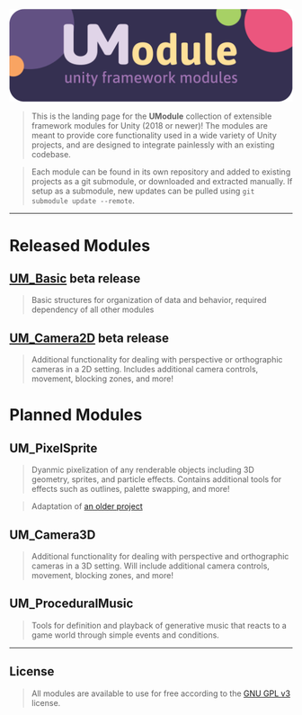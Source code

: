 [logo]: https://github.com/rajin-s/UModule/raw/master/UM_Logo.png "UModule Logo"
[icon]: https://github.com/rajin-s/UModule/raw/master/UM_Icon.png "UModule Icon"

![UModule: Unity Framework Modules][logo]
> This is the landing page for the **UModule** collection of extensible framework modules for Unity (2018 or newer)!
> The modules are meant to provide core functionality used in a wide variety of Unity projects, and are designed to integrate painlessly with an existing codebase.

> Each module can be found in its own repository and added to existing projects as a git submodule, or downloaded and extracted manually. If setup as a submodule, new updates can be pulled using `git submodule update --remote`.
---
# Released Modules
## [UM_Basic](https://github.com/rajin-s/UM_Basic) beta release
> Basic structures for organization of data and behavior, required dependency of all other modules

## [UM_Camera2D](https://github.com/rajin-s/UM_Camera2D) beta release
> Additional functionality for dealing with perspective or orthographic cameras in a 2D setting. Includes additional camera controls, movement, blocking zones, and more!

# Planned Modules
## UM_PixelSprite
> Dyanmic pixelization of any renderable objects including 3D geometry, sprites, and particle effects. Contains additional tools for effects such as outlines, palette swapping, and more!

> Adaptation of [an older project](http://rajinshankar.com/pixelsprite)

## UM_Camera3D
> Additional functionality for dealing with perspective and orthographic cameras in a 3D setting. Will include additional camera controls, movement, blocking zones, and more!

## UM_ProceduralMusic
> Tools for definition and playback of generative music that reacts to a game world through simple events and conditions.

---

## License
> All modules are available to use for free according to the [GNU GPL v3](https://www.gnu.org/licenses/gpl-3.0.en.html) license.
